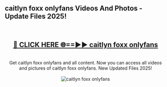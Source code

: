 <h2>caitlyn foxx onlyfans Videos And Photos - Update Files 2025!</h2>
<br>
<div align="center">
<h2><a href="https://linkcuts.com/hfmhzwbr" rel="nofollow">🔴 CLICK HERE 🌐==►► caitlyn foxx onlyfans</a></h2>
<br>
Get caitlyn foxx onlyfans and all content. Now you can access all videos and pictures of caitlyn foxx onlyfans. New Updated Files 2025!
<br>
<br>
<a href="https://linkcuts.com/hfmhzwbr" rel="nofollow" data-target="animated-image.originalLink"><img src="https://i.ibb.co.com/WyWwxjT/player-gif2.gif" alt="caitlyn foxx onlyfans" style="max-width: 100%; display: inline-block;" data-target="animated-image.originalImage"></a>
</div>
<br>